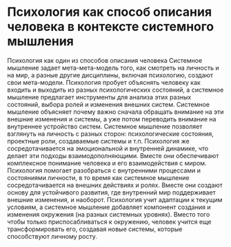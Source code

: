 # Психология как способ описания человека в контексте системного мышления

Психология как один из способов описания человека
Системное мышление задает мета-мета-модель того, как смотреть на личность и на мир, а разные другие дисциплины, включая психологию, создают свои мета-модели. Психология пробует объяснять человеку как входить и выходить из разных психологических состояний, а системное мышление предлагает инструменты для анализа этих разных состояний, выбора ролей и изменения внешних систем. Системное мышление объясняет почему важно сначала обращать внимание на эти внешние изменения и системы, а уже потом переводить внимание на внутреннее устройство систем.
Системное мышление позволяет взглянуть на личность с разных сторон: психологические состояния, проектные роли, создаваемые системы и т.п. Психология же сосредотачивается на эмоциональной и внутренней динамике, что делает эти подходы взаимодополняющими. Вместе они обеспечивают комплексное понимание человека и его взаимодействия с миром.
Психология помогает разобраться с внутренними процессами и состояниями личности, в то время как системное мышление сосредотачивается на внешних действиях и ролях. Вместе они создают основу для устойчивого развития, где внутренний мир поддерживает внешние изменения, и наоборот.
Психология учит адаптации к текущим условиям, а системное мышление добавляет компонент создания и изменения окружения (на разных системных уровнях). Вместо того чтобы только приспосабливаться к окружению, человек учится еще трансформировать его, создавая новые системы, которые способствуют личному росту.
